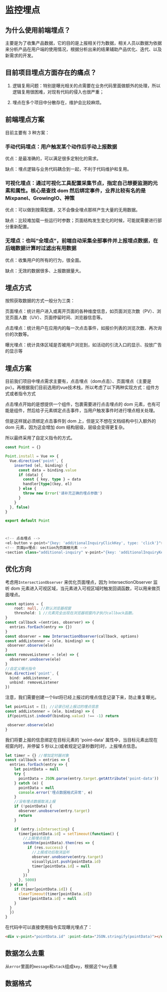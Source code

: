 # 监控埋点

## 为什么使用前端埋点？

主要是为了收集产品数据，它的目的是上报相关行为数据，相关人员以数据为依据来分析产品在用户端的使用情况，根据分析出来的结果辅助产品优化、迭代、以及新需求的开发。

## 目前项目埋点方面存在的痛点？

1. 逻辑复用问题：特别是曝光相关的点需要在业务代码里面做额外的处理，所以逻辑复用很困难，对现有代码的侵入也很严重；

2. 埋点在多个项目中分散存在，维护会比较麻烦。

## 前端埋点方案

目前主要有 3 种方案：
### 手动代码埋点：用户触发某个动作后手动上报数据

优点：是最准确的，可以满足很多定制化的需求。

缺点：埋点逻辑与业务代码耦合到一起，不利于代码维护和复用。

### 可视化埋点：通过可视化工具配置采集节点，指定自己想要监测的元素和属性。核心是查找 dom 然后绑定事件，业界比较有名的是 Mixpanel、GrowingIO、神策

优点：可以做到按需配置，又不会像全埋点那样产生大量的无用数据。

缺点：比较难加载一些运行时参数；页面结构发生变化的时候，可能就需要进行部分重新配置。

### 无埋点：也叫“全埋点”，前端自动采集全部事件并上报埋点数据，在后端数据计算时过滤出有用数据

优点：收集用户的所有的行为，很全面。

缺点：无效的数据很多、上报数据量大。


## 埋点方式

按照获取数据的方式一般分为三类：

页面埋点：统计用户进入或离开页面的各种维度信息，如页面浏览次数（PV）、浏览页面人数（UV）、页面停留时间、浏览器信息等。

点击埋点：统计用户在应用内的每一次点击事件，如报价列表的浏览次数、再次询价的次数等。

曝光埋点：统计具体区域是否被用户浏览到，如活动的引流入口的显示、投放广告的显示等

## 埋点方案

目前我们项目中埋点需求主要有，点击埋点（dom点击）、页面埋点（主要是pv）。再根据我们目前选用的vue技术栈，所以考虑了以下两种实现方式：组件方式或者指令方式

点击埋点开始的是想提供一个组件，包裹需要进行点击埋点的 dom 元素，也有可能是组件，然后给子元素绑定点击事件，当用户触发事件时进行埋点相关处理。

但是这样就必须绑定点击事件到 dom 上，但是又不想在文档结构中引入额外的 dom 元素，因为这会增加 dom 结构层级，层级会变得更复杂。

所以最终采用了自定义指令的方式。

```ts
const Point = {}

Point.install = Vue => {
  Vue.directive('point', {
    inserted (el, binding) {
      const data = binding.value
      if (data) {
        const { key, type } = data
        handler[type](key, el)
      } else {
        throw new Error('请补充正确的埋点参数')
      }
    }
  }, false)
}

export default Point



<!-- 点击埋点 -->
<el-button v-point="{key: 'additionalInquiryClickKey', type: 'click'}">追加</el-button>
<!-- 页面pv埋点: section为页面根元素 -->
<section class="additional-inquiry" v-point="{key: 'additionalInquiryKey', type: 'pv'}">

```


## 优化方向

考虑用`IntersectionObserver` 来优化页面埋点，因为 IntersectionObserver 监听 dom 元素进入可视区域，当元素进入可视区域时触发回调函数，可以用来做页面埋点。

```ts
const options = {
    root: null, //默认浏览器视窗
    threshold: 1 //元素完全出现在浏览器视窗内才执行callback函数。
}
const callback =(entries, observer) => {
  entries.forEach(entry => {})
}
const observer = new IntersectionObserver(callback, options)
const addListenner = (ele, binding) => {
 observer.observe(ele)
}
const removeListener = (ele) => {
  observer.unobserve(ele)
}
//自定义曝光指令
Vue.directive('point', {
  bind: addListenner,
  unbind: removeListener
})
```

注意，我们需要创建一个list将已经上报过的埋点信息记录下来，防止重复曝光。

```ts
let pointList = []; //记录已经上报过的埋点信息
const addListenner = (ele, binding) => {
 if(pointList.indexOf(binding.value) !== -1) return

 observer.observe(ele)
}
```

我们将要上报的信息绑定在目标元素的 'point-data' 属性中，当目标元素出现在视窗内时，并停留 5 秒以上(或者规定记录秒数时)时，上报埋点信息。

```ts
let timer = {} //增加定时器对象
const callback = entries => {
  entries.forEach(entry => {
    let pointData = null
    try {
      pointData = JSON.parse(entry.target.getAttribute('point-data'))
    } catch (e) {
      pointData = null
      console.error('埋点数据格式异常', e)
    }
    //没有埋点数据取消上报
    if (!pointData) {
      observer.unobserve(entry.target)
      return
    }

    if (entry.isIntersecting) {
      timer[pointData.id] = setTimeout(function() {
        //上报埋点信息
        sendUtm(pointData).then(res => {
          if (res.success) {
            //上报成功后取消监听
            observer.unobserve(entry.target)
            visuallyList.push(pointData.id)
            timer[pointData.id] = null
          }
        })
      }, 5000)
  } else {
    if (timer[pointData.id]) {
      clearTimeout(timer[pointData.id])
      timer[pointData.id] = null
    }
  }
  })
}
```
在代码中可以直接使用指令实现曝光埋点了：

```html
<div v-point="pointData.id" :point-data="JSON.stringify(pointData)"></div>
```


## 数据怎么去重

从`error`里面的`message`和`stack`组成`key`，根据这个`key`去重

## 数据格式

